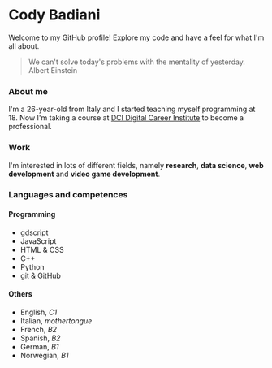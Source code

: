 # Cody Badiani

Welcome to my GitHub profile!
Explore my code and have a feel for what I'm all about.

> We can't solve today's problems with the mentality of yesterday. Albert Einstein

### About me

I'm a 26-year-old from Italy and I started teaching myself programming at 18. Now I'm taking a course at [DCI Digital Career Institute](https://digitalcareerinstitute.org/) to become a professional.

### Work

I'm interested in lots of different fields, namely **research**, **data science**, **web development** and **video game development**.

### Languages and competences

#### Programming

- gdscript
- JavaScript
- HTML & CSS
- C++
- Python
- git & GitHub

#### Others

- English, *C1*
- Italian, *mothertongue*
- French, *B2*
- Spanish, *B2*
- German, *B1*
- Norwegian, *B1*
